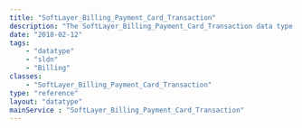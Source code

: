 ```yaml
---
title: "SoftLayer_Billing_Payment_Card_Transaction"
description: "The SoftLayer_Billing_Payment_Card_Transaction data type contains general information relating to attempted credit card transactions. "
date: "2018-02-12"
tags:
    - "datatype"
    - "sldn"
    - "Billing"
classes:
    - "SoftLayer_Billing_Payment_Card_Transaction"
type: "reference"
layout: "datatype"
mainService : "SoftLayer_Billing_Payment_Card_Transaction"
---
```

